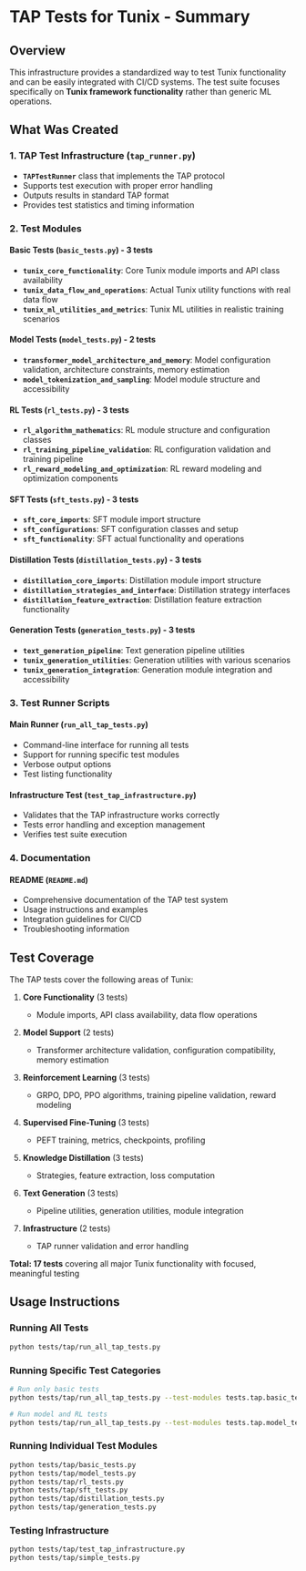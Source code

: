 # TAP Tests for Tunix - Summary

## Overview

This infrastructure provides a standardized way to test Tunix functionality and can be easily integrated with CI/CD systems. The test suite focuses specifically on **Tunix framework functionality** rather than generic ML operations.

## What Was Created

### 1. TAP Test Infrastructure (`tap_runner.py`)
- **`TAPTestRunner`** class that implements the TAP protocol
- Supports test execution with proper error handling
- Outputs results in standard TAP format
- Provides test statistics and timing information

### 2. Test Modules

#### Basic Tests (`basic_tests.py`) - 3 tests
- **`tunix_core_functionality`**: Core Tunix module imports and API class availability
- **`tunix_data_flow_and_operations`**: Actual Tunix utility functions with real data flow
- **`tunix_ml_utilities_and_metrics`**: Tunix ML utilities in realistic training scenarios

#### Model Tests (`model_tests.py`) - 2 tests
- **`transformer_model_architecture_and_memory`**: Model configuration validation, architecture constraints, memory estimation
- **`model_tokenization_and_sampling`**: Model module structure and accessibility

#### RL Tests (`rl_tests.py`) - 3 tests
- **`rl_algorithm_mathematics`**: RL module structure and configuration classes
- **`rl_training_pipeline_validation`**: RL configuration validation and training pipeline
- **`rl_reward_modeling_and_optimization`**: RL reward modeling and optimization components

#### SFT Tests (`sft_tests.py`) - 3 tests
- **`sft_core_imports`**: SFT module import structure
- **`sft_configurations`**: SFT configuration classes and setup
- **`sft_functionality`**: SFT actual functionality and operations

#### Distillation Tests (`distillation_tests.py`) - 3 tests
- **`distillation_core_imports`**: Distillation module import structure
- **`distillation_strategies_and_interface`**: Distillation strategy interfaces
- **`distillation_feature_extraction`**: Distillation feature extraction functionality

#### Generation Tests (`generation_tests.py`) - 3 tests
- **`text_generation_pipeline`**: Text generation pipeline utilities
- **`tunix_generation_utilities`**: Generation utilities with various scenarios
- **`tunix_generation_integration`**: Generation module integration and accessibility

### 3. Test Runner Scripts

#### Main Runner (`run_all_tap_tests.py`)
- Command-line interface for running all tests
- Support for running specific test modules
- Verbose output options
- Test listing functionality

#### Infrastructure Test (`test_tap_infrastructure.py`)
- Validates that the TAP infrastructure works correctly
- Tests error handling and exception management
- Verifies test suite execution

### 4. Documentation

#### README (`README.md`)
- Comprehensive documentation of the TAP test system
- Usage instructions and examples
- Integration guidelines for CI/CD
- Troubleshooting information

## Test Coverage

The TAP tests cover the following areas of Tunix:

1. **Core Functionality** (3 tests)
   - Module imports, API class availability, data flow operations

2. **Model Support** (2 tests)
   - Transformer architecture validation, configuration compatibility, memory estimation

3. **Reinforcement Learning** (3 tests)
   - GRPO, DPO, PPO algorithms, training pipeline validation, reward modeling

4. **Supervised Fine-Tuning** (3 tests)
   - PEFT training, metrics, checkpoints, profiling

5. **Knowledge Distillation** (3 tests)
   - Strategies, feature extraction, loss computation

6. **Text Generation** (3 tests)
   - Pipeline utilities, generation utilities, module integration

7. **Infrastructure** (2 tests)
   - TAP runner validation and error handling

**Total: 17 tests** covering all major Tunix functionality with focused, meaningful testing

## Usage Instructions

### Running All Tests
```bash
python tests/tap/run_all_tap_tests.py
```

### Running Specific Test Categories
```bash
# Run only basic tests
python tests/tap/run_all_tap_tests.py --test-modules tests.tap.basic_tests

# Run model and RL tests
python tests/tap/run_all_tap_tests.py --test-modules tests.tap.model_tests tests.tap.rl_tests
```

### Running Individual Test Modules
```bash
python tests/tap/basic_tests.py
python tests/tap/model_tests.py
python tests/tap/rl_tests.py
python tests/tap/sft_tests.py
python tests/tap/distillation_tests.py
python tests/tap/generation_tests.py
```

### Testing Infrastructure
```bash
python tests/tap/test_tap_infrastructure.py
python tests/tap/simple_tests.py
```


